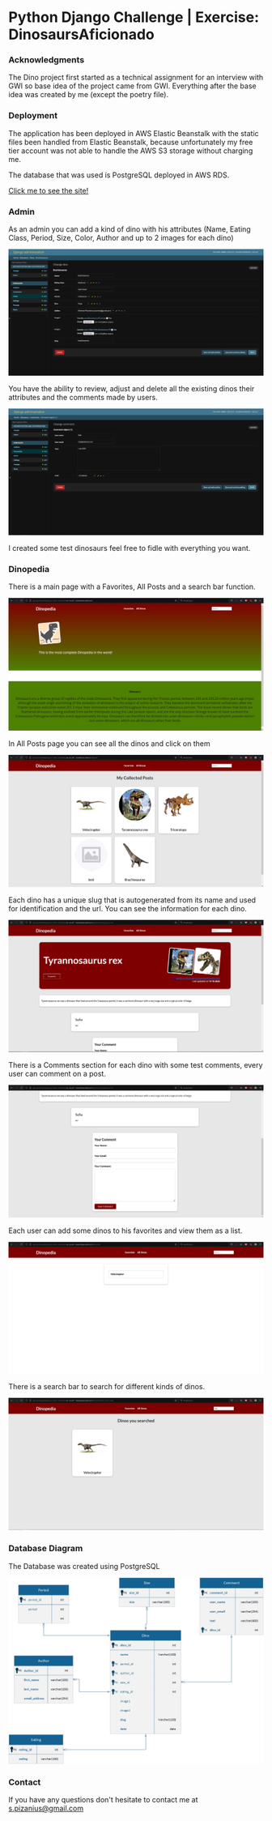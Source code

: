 # Python Django Challenge | Exercise: DinosaursAficionado

### Acknowledgments 
The Dino project first started as a technical assignment for an interview with GWI so base idea of the project came
from GWI. Everything after the base idea was created by me (except the poetry file).

### Deployment
The application has been deployed in AWS Elastic Beanstalk with the static files been handled from Elastic Beanstalk,
because unfortunately my free tier account was not able to handle the AWS S3 storage without charging me.

The database that was used is PostgreSQL deployed in AWS RDS. 

[Click me to see the site!](http://djangodinopediablog-env.eba-umebnduf.eu-south-1.elasticbeanstalk.com/)

### Admin
As an admin you can add a kind of dino with his attributes (Name, Eating Class, Period, 
Size, Color, Author and up to 2 images for each dino)

![Dino Admin](readme_img/dino_admin.jpg)

You have the ability to review, adjust and delete all the existing dinos their attributes
and the comments made by users.

![Dino Admin 2](readme_img/dino_admin_2.jpg)

I created some test dinosaurs feel free to fidle with everything you want.

### Dinopedia

There is a main page with a Favorites, All Posts and a search bar function.

![Dino View Main](readme_img/dino_view_main.jpg)

In All Posts page you can see all the dinos and click on them

![Dino View All](readme_img/dino_view_posts.jpg)

Each dino has a unique slug that is autogenerated from its name and used for identification and the url.
You can see the information for each dino.

![Dino View Post](readme_img/dino_view_post.jpg)

There is a Comments section for each dino with some test comments, every user can comment on a post.

![Dino View Post Comment](readme_img/dino_view_post_comment.jpg)

Each user can add some dinos to his favorites and view them as a list.

![Dino View Favorites](readme_img/dino_view_favorites.jpg)

There is a search bar to search for different kinds of dinos.

![Dino View Search](readme_img/dino_view_search.jpg)

### Database Diagram

The Database was created using PostgreSQL

![Diagram for the dino Database](readme_img/dino_db.jpg)

### Contact
If you have any questions don't hesitate to contact me at <s.pizanius@gmail.com>

